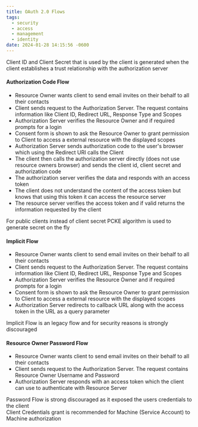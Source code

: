 ```yaml
---
title: OAuth 2.0 Flows
tags:
  - security
  - access
  - management
  - identity
date: 2024-01-28 14:15:56 -0600
---
```

Client ID and Client Secret that is used by the client is generated when the client establishes a trust relationship with the authorization server

#### Authorization Code Flow

* Resource Owner wants client to send email invites on their behalf to all their contacts  
* Client sends request to the Authorization Server. The request contains information like Client ID, Redirect URL, Response Type and Scopes  
* Authorization Server verifies the Resource Owner and if required prompts for a login  
* Consent form is shown to ask the Resource Owner to grant permission to Client to access a external resource with the displayed scopes  
* Authorization Server sends authorization code to the user's browser which using the Redirect URI calls the Client   
* The client then calls the authorization server directly (does not use resource owners browser) and sends the client id, client secret and authorization code  
* The authorization server verifies the data and responds with an access token  
* The client does not understand the content of the access token but knows that using this token it can access the resource server  
* The resource server verifies the access token and if valid returns the information requested by the client

For public clients instead of client secret PCKE algorithm is used to generate secret on the fly

#### Implicit Flow

* Resource Owner wants client to send email invites on their behalf to all their contacts  
* Client sends request to the Authorization Server. The request contains information like Client ID, Redirect URL, Response Type and Scopes  
* Authorization Server verifies the Resource Owner and if required prompts for a login  
* Consent form is shown to ask the Resource Owner to grant permission to Client to access a external resource with the displayed scopes  
* Authorization Server redirects to callback URL along with the access token in the URL as a query parameter

Implicit Flow is an legacy flow and for security reasons is strongly discouraged

#### Resource Owner Password Flow

* Resource Owner wants client to send email invites on their behalf to all their contacts  
* Client sends request to the Authorization Server. The request contains Resource Owner Username and Password
* Authorization Server responds with an access token which the client can use to authenticate with Resource Server

Password Flow is strong discouraged as it exposed the users credentials to the client  
Client Credentials grant is recommended for Machine (Service Account) to Machine authorization
